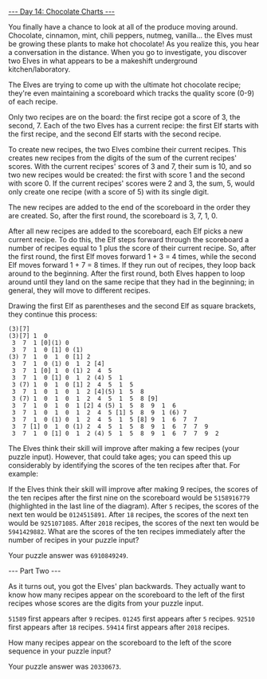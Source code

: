 [--- Day 14: Chocolate Charts ---](https://adventofcode.com/2018/day/14)

You finally have a chance to look at all of the produce moving around. Chocolate, cinnamon, mint, chili peppers, nutmeg, vanilla... the Elves must be growing these plants to make hot chocolate! As you realize this, you hear a conversation in the distance. When you go to investigate, you discover two Elves in what appears to be a makeshift underground kitchen/laboratory.

The Elves are trying to come up with the ultimate hot chocolate recipe; they're even maintaining a scoreboard which tracks the quality score (0-9) of each recipe.

Only two recipes are on the board: the first recipe got a score of 3, the second, 7. Each of the two Elves has a current recipe: the first Elf starts with the first recipe, and the second Elf starts with the second recipe.

To create new recipes, the two Elves combine their current recipes. This creates new recipes from the digits of the sum of the current recipes' scores. With the current recipes' scores of 3 and 7, their sum is 10, and so two new recipes would be created: the first with score 1 and the second with score 0. If the current recipes' scores were 2 and 3, the sum, 5, would only create one recipe (with a score of 5) with its single digit.

The new recipes are added to the end of the scoreboard in the order they are created. So, after the first round, the scoreboard is 3, 7, 1, 0.

After all new recipes are added to the scoreboard, each Elf picks a new current recipe. To do this, the Elf steps forward through the scoreboard a number of recipes equal to 1 plus the score of their current recipe. So, after the first round, the first Elf moves forward 1 + 3 = 4 times, while the second Elf moves forward 1 + 7 = 8 times. If they run out of recipes, they loop back around to the beginning. After the first round, both Elves happen to loop around until they land on the same recipe that they had in the beginning; in general, they will move to different recipes.

Drawing the first Elf as parentheses and the second Elf as square brackets, they continue this process:

```
(3)[7]
(3)[7] 1  0
 3  7  1 [0](1) 0
 3  7  1  0 [1] 0 (1)
(3) 7  1  0  1  0 [1] 2
 3  7  1  0 (1) 0  1  2 [4]
 3  7  1 [0] 1  0 (1) 2  4  5
 3  7  1  0 [1] 0  1  2 (4) 5  1
 3 (7) 1  0  1  0 [1] 2  4  5  1  5
 3  7  1  0  1  0  1  2 [4](5) 1  5  8
 3 (7) 1  0  1  0  1  2  4  5  1  5  8 [9]
 3  7  1  0  1  0  1 [2] 4 (5) 1  5  8  9  1  6
 3  7  1  0  1  0  1  2  4  5 [1] 5  8  9  1 (6) 7
 3  7  1  0 (1) 0  1  2  4  5  1  5 [8] 9  1  6  7  7
 3  7 [1] 0  1  0 (1) 2  4  5  1  5  8  9  1  6  7  7  9
 3  7  1  0 [1] 0  1  2 (4) 5  1  5  8  9  1  6  7  7  9  2
```

The Elves think their skill will improve after making a few recipes (your puzzle input). However, that could take ages; you can speed this up considerably by identifying the scores of the ten recipes after that. For example:

If the Elves think their skill will improve after making 9 recipes, the scores of the ten recipes after the first nine on the scoreboard would be `5158916779` (highlighted in the last line of the diagram).
After `5` recipes, the scores of the next ten would be `0124515891`.
After `18` recipes, the scores of the next ten would be `9251071085`.
After `2018` recipes, the scores of the next ten would be `5941429882`.
What are the scores of the ten recipes immediately after the number of recipes in your puzzle input?

Your puzzle answer was `6910849249`.

--- Part Two ---

As it turns out, you got the Elves' plan backwards. They actually want to know how many recipes appear on the scoreboard to the left of the first recipes whose scores are the digits from your puzzle input.

`51589` first appears after `9` recipes.
`01245` first appears after `5` recipes.
`92510` first appears after `18` recipes.
`59414` first appears after `2018` recipes.

How many recipes appear on the scoreboard to the left of the score sequence in your puzzle input?

Your puzzle answer was `20330673`.
